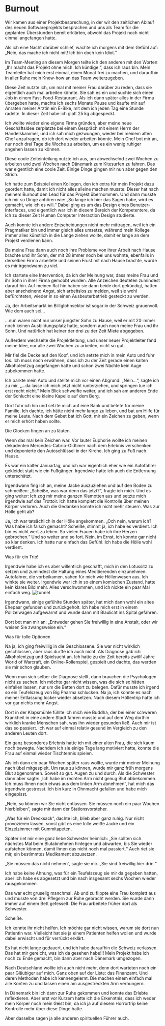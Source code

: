 # Burnout

Wir kamen aus einer Projektbesprechung, in der wir den zeitlichen Ablauf des neuen Softwareprojekts besprachen und uns als Team für die geplanten Überstunden bereit erklärten, obwohl das Projekt noch nicht einmal angefangen hatte.

Als ich eine Nacht darüber schlief, wachte ich morgens mit dem Gefühl auf: „Nein, das mache ich nicht mit! Ich bin doch kein Idiot.“

Im Team-Meeting an diesem Morgen teilte ich den anderen mit den Worten: „Ihr macht das Projekt ohne mich. Ich kündige.“, dass ich raus bin. Mein Teamleiter bat mich erst einmal, einen Monat frei zu machen, und daraufhin in aller Ruhe mein Know-how an das Team weiterzugeben.

Diese Zeit nutzte ich, um mal mit meiner Frau darüber zu reden, dass sie eigentlich auch mal arbeiten könnte. Sie sah es ein und suchte sich einen Job in einem Fast-Food-Restaurant. Als ich dann später alles in der Firma übergeben hatte, machte ich sechs Monate Pause und kaufte mir auf Anraten meiner Ärztin ein E-Bike, mit dem ich jeden Tag eine Stunde radelte. In dieser Zeit habe ich glatt 25 kg abgespeckt.

Ich wollte wieder eine eigene Firma gründen, aber meine neue Geschäftsidee zerplatzte bei einem Gespräch mit einem Herrn der Handelskammer, und ich sah mich gezwungen, wieder bei meinem alten Chef anzufragen, ob ich dort wieder arbeiten könnte. Mein Chef bot mir an, nur noch drei Tage die Woche zu arbeiten, um es ein wenig ruhiger angehen lassen zu können.

Diese coole Zeiteinteilung nutzte ich aus, um abwechselnd zwei Wochen zu arbeiten und zwei Wochen nach Dänemark zum Kitesurfen zu fahren. Das war eigentlich eine coole Zeit. Einige Dinge gingen mir nun aber gegen den Strich.

Ich hatte zum Beispiel einen Kollegen, den ich extra für mein Projekt dazu geordert hatte, damit ich nicht alles alleine machen musste. Dieser hat nach meinem Burnout den Lead für das Projekt übernommen. Und dann musste ich mir so Dinge anhören wie: „So lange ich hier das Sagen habe, wird es gemacht, wie ich es will.“ Dabei ging es um das Design eines Benutzer-Interfaces, und eigentlich war ich in diesem Bereich der Kompetentere, da ich zu dieser Zeit Human Computer Interaction Design studierte.

Auch konnte ich andere Entscheidungen nicht mehr mittragen, weil ich ein Pragmatiker bin und immer gleich alles umsetze, während mein Kollege immer alles künstlich in die Länge ziehen wollte, damit er lange an dem Projekt verdienen kann.

Da meine Frau dann auch noch ihre Probleme von ihrer Arbeit nach Hause brachte und ihr Sohn, der mit 28 immer noch bei uns wohnte, ebenfalls in derselben Firma arbeitete und seinen Frust mit nach Hause brachte, wurde es mir irgendwann zu viel.

Ich startete eine Intervention, da ich der Meinung war, dass meine Frau und ihr Sohn in ihrer Firma gemobbt wurden. Alle Anzeichen deuteten zumindest darauf hin. Auf meinen Rat hin haben sie dann beide dort gekündigt, hatten aber anscheinend Angst, sich arbeitslos zu melden, weil sie wohl befürchteten, wieder in so einen Ausbeuterbetrieb gesteckt zu werden.

Ja, der Arbeitsmarkt im Billiglohnsektor ist sogar in der Schweiz grauenvoll. Wie dem auch sei…

…nun waren nicht nur unser jüngster Sohn zu Hause, weil er mit 20 immer noch keinen Ausbildungsplatz hatte, sondern auch noch meine Frau und ihr Sohn. Und natürlich hat keiner der drei zu der Zeit Miete abgegeben.

Außerdem wechselte die Projektleitung, und unser neuer Projektleiter fand meine Idee, nur alle zwei Wochen zu arbeiten, nicht so gut.

Mir fiel die Decke auf den Kopf, und ich setzte mich in mein Auto und fuhr los. Ich muss noch erwähnen, dass ich zu der Zeit gerade einen kalten Alkoholentzug angefangen hatte und schon zwei Nächte kein Auge zubekommen hatte.

Ich parkte mein Auto und stellte mich vor einen Abgrund. „Nein…“, sagte ich zu mir, „…da lasse ich mich jetzt nicht runterziehen, und springen tue ich erst recht nicht.“ Mein Blick schweifte weiter, und ich sah am anderen Ende der Schlucht eine kleine Kapelle auf dem Berg.

Dort fuhr ich hin und setzte mich auf eine Bank und betete für meine Familie. Ich dachte, ich hätte nicht mehr lange zu leben, und bat um Hilfe für meine Leute. Nach dem Gebet bat ich Gott, mir ein Zeichen zu geben, wenn er mich erhört haben sollte.

Die Glocken fingen an zu läuten.

Wenn das mal kein Zeichen war. Vor lauter Euphorie wollte ich meinen dekadenten Mercedes-Cabrio-Oldtimer nach dem Erlebnis verschenken und deponierte den Autoschlüssel in der Kirche. Ich ging zu Fuß nach Hause.

Es war ein kalter Januartag, und ich war eigentlich eher wie ein Autofahrer gekleidet statt wie ein Fußgänger. Irgendwie hatte ich auch die Entfernung unterschätzt.

Irgendwann fing ich an, meine Jacke auszuziehen und auf den Boden zu schmeißen: „Scheiße, was war denn das jetzt?“, fragte ich mich. Und es ging weiter: Ich zog mir meine ganzen Klamotten aus und setzte mich irgendwie auf das Trottoir. Ich hatte komplett die Kontrolle über meinen Körper verloren. Auch die Gedanken konnte ich nicht mehr steuern. Was zur Hölle geht ab?

Ja, ich war tatsächlich in der Hölle angekommen. „Och nein, warum ich? Was habe ich falsch gemacht? Scheiße, stimmt ja, ich habe es verdient. Ich bin es nicht wert zu leben. So vielen Frauen habe ich ihre Herzen gebrochen.“ Und so weiter und so fort. Nein, im Ernst, ich konnte gar nicht so klar denken. Ich hatte nur einfach das Gefühl: Ich habe die Hölle wohl verdient.

Was für ein Trip!

Irgendwie habe ich es aber willentlich geschafft, mich in den Lotussitz zu setzen und zumindest die Haltung eines Meditierenden einzunehmen. Autofahrer, die vorbeikamen, sahen für mich wie Höllenwesen aus. Ich winkte sie weiter. Irgendwie war ich in so einem komischen Zustand, hatte kein klares Bild mehr. Alles verschwommen, und ich nickte ein paar Mal einfach weg.
![tunnel](tunnel.png)

Irgendwann, einige gefühlte Stunden später, hat mich dann wohl ein altes Ehepaar gefunden und zurückgeholt. Ich habe mich erst in einem Polizeiwagen aufgewärmt und wurde dann mit Blaulicht ins Spital gefahren.

Dort bot man mir an: „Entweder gehen Sie freiwillig in eine Anstalt, oder wir weisen Sie zwangsweise ein.“

Was für tolle Optionen.

Na ja, ich ging freiwillig in die Geschlossene. Sie war nicht wirklich geschlossen, aber raus durfte ich auch nicht. Als Diagnose gab ich Alkoholentzug und Spielsucht an. Ich hatte zu der Zeit bereits zwölf Jahre World of Warcraft, ein Online-Rollenspiel, gespielt und dachte, das werden sie mir schon glauben.

Wenn man sich selber die Diagnose stellt, dann brauchen die Psychologen nicht zu suchen. Ich möchte gar nicht wissen, was die sich so hätten einfallen lassen, nur um die Betten dort zu belegen. Dafür musste ich irgend so ein Teufelszeug von Big Pharma schlucken. Na ja, ich konnte es nach meiner Entlassung locker wieder absetzen. Nach diesem Höllentrip hatte ich vor gar nichts mehr Angst.

Dort in der Klapsmühle fühlte ich mich wie Buddha, der bei einer schweren Krankheit in eine andere Stadt fahren musste und auf dem Weg dorthin wirklich kranke Menschen sah, was ihn wieder gesunden ließ. Auch mir ist das so passiert. Ich war auf einmal relativ gesund im Vergleich zu den anderen Leuten dort.

Ein ganz besonderes Erlebnis hatte ich mit einer alten Frau, die sich kaum noch bewegte. Nachdem ich sie einige Tage lang motiviert hatte, konnte die Frau auf einmal wieder Tischtennis spielen.

Als ich dann ein paar Wochen später raus wollte, wurde mir meiner Meinung nach übel mitgespielt. Um raus zu können, wurde mir ganz früh morgens Blut abgenommen. Soweit so gut. Augen zu und durch. Als die Schwester dann aber sagte: „Ich habe im rechten Arm nicht genug Blut abbekommen. Ich muss Ihnen noch etwas aus dem linken Arm abnehmen“, hat mich das irgendwie gestresst. Ich bin kurz in Ohnmacht gefallen und habe mich eingepisst.

„Nein, so können wir Sie nicht entlassen. Sie müssen noch ein paar Wochen hierbleiben“, sagte mir dann der Stationsvorsteher.

„Was für ein Drecksack“, dachte ich, blieb aber ganz ruhig. Nur nicht provozieren lassen, sonst gibt es eine tolle weiße Jacke und ein Einzelzimmer mit Gummitapeten.

Später riet mir eine ganz liebe Schwester heimlich: „Sie sollten sich nächstes Mal beim Blutabnehmen hinlegen und abwarten, bis Sie wieder aufstehen können, damit Ihnen das nicht noch mal passiert.“ Auch riet sie mir, ein bestimmtes Medikament abzusetzen.

„Sie müssen das nicht nehmen“, sagte sie mir. „Sie sind freiwillig hier drin.“

Ich habe keine Ahnung, was für ein Teufelszeug sie mir da gegeben hatten, aber ich habe es abgesetzt und bin nach insgesamt sechs Wochen wieder rausgekommen.

Das war echt gruselig manchmal. Ab und zu flippte eine Frau komplett aus und musste von drei Pflegern zur Ruhe gebracht werden. Sie wurde dann immer auf einem Bett gefesselt. Die Frau arbeitete früher dort als Schwester.

Scheiße.

Ich konnte ihr nicht helfen. Ich möchte gar nicht wissen, warum sie dort nun Patientin war. Vielleicht hat sie ja einem Patienten helfen wollen und wurde dabei erwischt und für verrückt erklärt.

Es hat nicht lange gedauert, und ich habe daraufhin die Schweiz verlassen. Das hat mir gereicht, was ich da gesehen habe!!! Mein Projekt habe ich noch zu Ende gemacht, bin dann aber nach Dänemark umgezogen.

Nach Deutschland wollte ich auch nicht mehr, denn dort warteten noch ein paar Gläubiger auf mich. Ganz oben auf der Liste: das Finanzamt. Und deren Methoden habe ich kennengelernt. Die machen einem einfach mal alle Konten zu und lassen einen am ausgestreckten Arm verhungern.

In Dänemark bin ich dann zur Ruhe gekommen und konnte das Erlebte reflektieren. Aber erst vor Kurzem hatte ich die Erkenntnis, dass ich weder mein Körper noch mein Geist bin, da ich ja auf diesem Horrortrip keine Kontrolle mehr über diese Dinge hatte.

Aber dasselbe sagen ja alle anderen spirituellen Führer auch.
